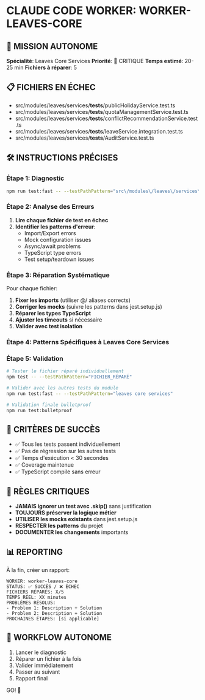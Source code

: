 # CLAUDE CODE WORKER: WORKER-LEAVES-CORE

## 🎯 MISSION AUTONOME
**Spécialité**: Leaves Core Services
**Priorité**: 🚨 CRITIQUE
**Temps estimé**: 20-25 min
**Fichiers à réparer**: 5

## 📋 FICHIERS EN ÉCHEC
- src/modules/leaves/services/__tests__/publicHolidayService.test.ts
- src/modules/leaves/services/__tests__/quotaManagementService.test.ts
- src/modules/leaves/services/__tests__/conflictRecommendationService.test.ts
- src/modules/leaves/services/__tests__/leaveService.integration.test.ts
- src/modules/leaves/services/__tests__/AuditService.test.ts

## 🛠️ INSTRUCTIONS PRÉCISES

### Étape 1: Diagnostic
```bash
npm run test:fast -- --testPathPattern="src\/modules\/leaves\/services\/__tests__\/publicHolidayService.test.ts"
```

### Étape 2: Analyse des Erreurs
1. **Lire chaque fichier de test en échec**
2. **Identifier les patterns d'erreur**:
   - Import/Export errors
   - Mock configuration issues  
   - Async/await problems
   - TypeScript type errors
   - Test setup/teardown issues

### Étape 3: Réparation Systématique
Pour chaque fichier:
1. **Fixer les imports** (utiliser @/ aliases corrects)
2. **Corriger les mocks** (suivre les patterns dans jest.setup.js)
3. **Réparer les types TypeScript** 
4. **Ajuster les timeouts** si nécessaire
5. **Valider avec test isolation**

### Étape 4: Patterns Spécifiques à Leaves Core Services



### Étape 5: Validation
```bash
# Tester le fichier réparé individuellement
npm test -- --testPathPattern="FICHIER_RÉPARÉ"

# Valider avec les autres tests du module  
npm run test:fast -- --testPathPattern="leaves core services"

# Validation finale bulletproof
npm run test:bulletproof
```

## 🎯 CRITÈRES DE SUCCÈS
- ✅ Tous les tests passent individuellement
- ✅ Pas de régression sur les autres tests
- ✅ Temps d'exécution < 30 secondes
- ✅ Coverage maintenue
- ✅ TypeScript compile sans erreur

## 🚨 RÈGLES CRITIQUES
- **JAMAIS ignorer un test avec .skip()** sans justification
- **TOUJOURS préserver la logique métier** 
- **UTILISER les mocks existants** dans jest.setup.js
- **RESPECTER les patterns** du projet
- **DOCUMENTER les changements** importants

## 📊 REPORTING
À la fin, créer un rapport:
```
WORKER: worker-leaves-core
STATUS: ✅ SUCCÈS / ❌ ÉCHEC
FICHIERS RÉPARÉS: X/5
TEMPS RÉEL: XX minutes
PROBLÈMES RÉSOLUS:
- Problem 1: Description + Solution
- Problem 2: Description + Solution
PROCHAINES ÉTAPES: [si applicable]
```

## 🔄 WORKFLOW AUTONOME
1. Lancer le diagnostic
2. Réparer un fichier à la fois
3. Valider immédiatement
4. Passer au suivant
5. Rapport final

GO! 🚀